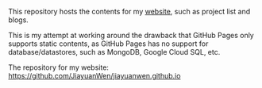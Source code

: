 This repository hosts the contents for my [website](https://jiayuanWen.github.io), such as project list and blogs.

This is my attempt at working around the drawback that GitHub Pages only supports static contents, as GitHub Pages has no support for database/datastores, such as MongoDB, Google Cloud SQL, etc.

The repository for my website: https://github.com/JiayuanWen/jiayuanwen.github.io
